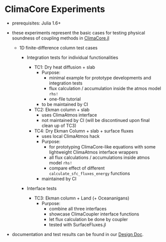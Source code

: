 # ClimaCore Experiments

- prerequisites: Julia 1.6+
- these experiments represent the basic cases for testing physical soundness of coupling methods in [ClimaCore.jl](https://github.com/CliMA/ClimaCore.jl/)
    - 1D finite-difference column test cases 
        - Integration tests for individual functionalities
            - TC1: Dry heat diffusion + slab 
                - Purpose: 
                    - minimal example for prototype developments and integration tests
                    - flux calculation / accumulation inside the atmos model `rhs!`
                    - one-file tutorial
                - to be maintained by CI
            - TC2: Ekman column + slab
                - uses ClimaAtmos interface
                - not maintained by CI (will be discontinued upon final clean up of TC3)     
            - TC4: Dry Ekman Column + slab + surface fluxes
                - uses local ClimaAtmos hack
                - Purpose:
                    - for prototyping ClimaCore-like equations with some lightweight ClimaAtmos interface wrappers
                    - all flux calculations / accumulations inside atmos model `rhs!`
                    - compare effect of different `calculate_sfc_fluxes_energy` functions
                - maintained by CI 

        - Interface tests
            - TC3: Ekman column + Land (+ Oceananigans)
                - Purpose:
                    - combine all three interfaces
                    - showcase ClimaCoupler interface functions
                    - let flux calculation be done by coupler
                    - tested with SurfaceFluxes.jl

- documentation and test results can be found in our [Design Doc](https://www.overleaf.com/read/bgfmhgtncpws). 
